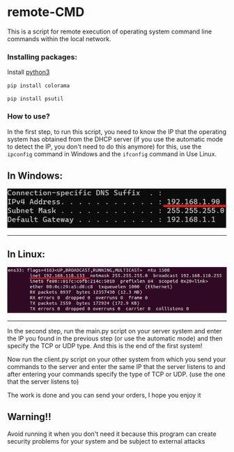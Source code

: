 # remote-CMD

This is a script for remote execution of operating system command line commands within the local network.

### Installing packages:
Install [python3](https://www.python.org/downloads/)
```
pip install colorama
```
```
pip install psutil
```
### How to use?

In the first step, to run this script, you need to know the IP that the operating system has obtained from the DHCP server (if you use the automatic mode to detect the IP, you don't need to do this anymore) for this, use the `ipconfig` command in Windows and the `ifconfig` command in Use Linux.
<br>
<h2>In Windows:</h2>
  <a href="https://github.com/Arvinrjb/remote-CMD"><img src="imgs/img1.png" alt="remote-CMD"></a>
<hr>
<h2>In Linux:</h2>
  <a href="https://github.com/Arvinrjb/remote-CMD"><img src="imgs/img2.png" alt="remote-CMD"></a>
<hr>

In the second step, run the main.py script on your server system and enter the IP you found in the previous step (or use the automatic mode) and then specify the TCP or UDP type.
And this is the end of the first system!


Now run the client.py script on your other system from which you send your commands to the server and enter the same IP that the server listens to and after entering your commands specify the type of TCP or UDP. (use the one that the server listens to)

The work is done and you can send your orders, I hope you enjoy it

## Warning!!

Avoid running it when you don't need it because this program can create security problems for your system and be subject to external attacks

